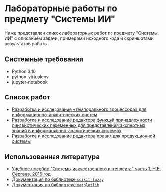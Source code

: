 # Лабораторные работы по предмету "Системы ИИ"

Ниже представлен список лабораторных работ по предмету "Системы ИИ" с описанием задачи, примерами исходного кода и
скриншотами результатов работы.

## Системные требования

* Python 3.10
* python-virtualenv
* jupyter-notebook

## Список работ

* [Разработка и исследование «темпорального процессора» для информационно-аналитических систем](./lab1-tempor)
* [Разработка и исследование редактора функций принадлежности лингвистических переменных для представления экспертных знаний в информационно-аналитических системах](./lab2-lng)
* [Разработка и исследование редактора правил для продукционной системы](./lab3-es)

## Использованная литература

* [Учебное пособие "Системы искусственного интеллекта" часть 1, Н.Е. Сергеев, 2016 год](http://ntb.tgn.sfedu.ru/UML/UML_5547_1.pdf)
* [Документация по библиотеке `scikit-fuzzy`](https://pythonhosted.org/scikit-fuzzy/)
* [Документация по библиотеке `matplotlib`](https://matplotlib.org/stable/contents.html)
